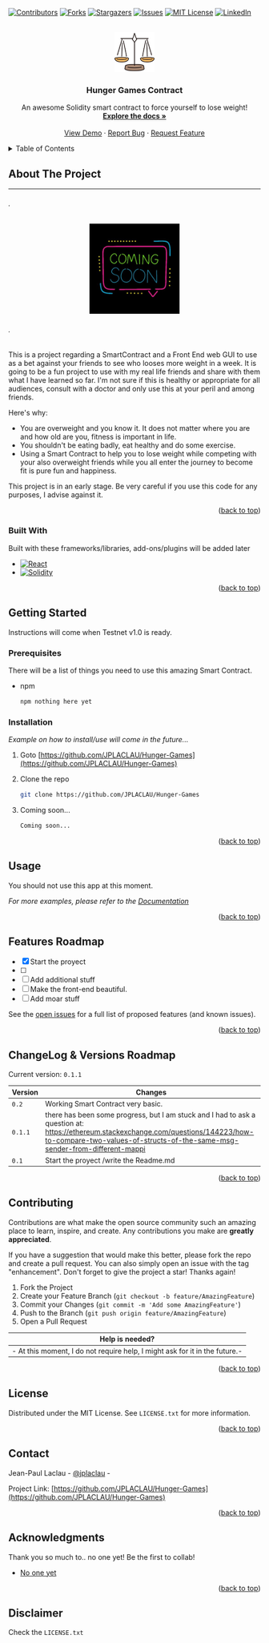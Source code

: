 <a name="readme-top"></a>

[![Contributors][contributors-shield]][contributors-url]
[![Forks][forks-shield]][forks-url]
[![Stargazers][stars-shield]][stars-url]
[![Issues][issues-shield]][issues-url]
[![MIT License][license-shield]][license-url]
[![LinkedIn][linkedin-shield]][linkedin-url]

<!-- PROJECT LOGO -->
<br />
<div align="center">
  <a href="https://github.com/JPLACLAU/Hunger-Games">
    <img src="images/balance-svgrepo-com.svg" alt="Logo" width="80" height="80">
  </a>

  <h3 align="center">Hunger Games Contract</h3>

  <p align="center">
    An awesome Solidity smart contract to force yourself to lose weight!
    <br />
    <a href="https://github.com/JPLACLAU/Hunger-Games"><strong>Explore the docs »</strong></a>
    <br />
    <br />
    <a href="https://github.com/JPLACLAU/Hunger-Games">View Demo</a>
    ·
    <a href="https://github.com/JPLACLAU/Hunger-Games/issues">Report Bug</a>
    ·
    <a href="https://github.com/JPLACLAU/Hunger-Games/issues">Request Feature</a>
  </p>
</div>

<!-- TABLE OF CONTENTS -->
<details>
  <summary>Table of Contents</summary>
  <ol>
    <li>
      <a href="#about-the-project">About The Project</a>
      <ul>
        <li><a href="#built-with">Built With</a></li>
      </ul>
    </li>
    <li>
      <a href="#getting-started">Getting Started</a>
      <ul>
        <li><a href="#prerequisites">Prerequisites</a></li>
        <li><a href="#installation">Installation</a></li>
      </ul>
    </li>
    <li><a href="#usage">Usage</a></li>
    <li><a href="#roadmap">Roadmap</a></li>
    <li><a href="#changelog">ChangeLog</a></li>
    <li><a href="#contributing">Contributing</a></li>
    <li><a href="#license">License</a></li>
    <li><a href="#contact">Contact</a></li>
    <li><a href="#acknowledgments">Acknowledgments</a></li>  
  </ol>  
</details>  
  
<!-- ABOUT THE PROJECT -->

## About The Project

---

###### _._

  <div align="center">

  <a href="https://github.com/JPLACLAU/Hunger-Games">  
    <img src="images/400x400.jpg" alt="Wake UP Contract"    width="180" height="180">

  </a>  
    
  </div>

###### _._

This is a project regarding a SmartContract and a Front End web GUI to use as a bet against your friends to see who looses more weight in a week. It is going to be a fun project to use with my real life friends and share with them what I have learned so far. I'm not sure if this is healthy or appropriate for all audiences, consult with a doctor and only use this at your peril and among friends.

Here's why:

-   You are overweight and you know it. It does not matter where you are and how old are you, fitness is important in life.
-   You shouldn't be eating badly, eat healthy and do some exercise.
-   Using a Smart Contract to help you to lose weight while competing with your also overweight friends while you all enter the journey to become fit is pure fun and happiness.

This project is in an early stage.
Be very careful if you use this code for any purposes, I advise against it.

<p align="right">(<a href="#readme-top">back to top</a>)</p>

### Built With

Built with these frameworks/libraries, add-ons/plugins will be added later

-   [![React][react.js]][react-url]
-   [![Solidity][soliditylang.org]][soliditylang-url]

<p align="right">(<a href="#readme-top">back to top</a>)</p>

<!-- GETTING STARTED -->

## Getting Started

Instructions will come when Testnet v1.0 is ready.

### Prerequisites

There will be a list of things you need to use this amazing Smart Contract.

-   npm

    ```sh
    npm nothing here yet
    ```

### Installation

_Example on how to install/use will come in the future..._

1. Goto [https://github.com/JPLACLAU/Hunger-Games](https://github.com/JPLACLAU/Hunger-Games)
2. Clone the repo

    ```sh
    git clone https://github.com/JPLACLAU/Hunger-Games
    ```

3. Coming soon...
    ```sh
    Coming soon...
    ```

<p align="right">(<a href="#readme-top">back to top</a>)</p>

<!-- USAGE EXAMPLES -->

## Usage

You should not use this app at this moment.

_For more examples, please refer to the [Documentation](https://github.com/JPLACLAU/Hunger-Games)_

<p align="right">(<a href="#readme-top">back to top</a>)</p>

<!-- ROADMAP -->

## Features Roadmap

-   [x] Start the proyect
-   [ ]
-   [ ] Add additional stuff
-   [ ] Make the front-end beautiful.
-   [ ] Add moar stuff

See the [open issues](https://github.com/JPLACLAU/Hunger-Games/issues) for a full list of proposed features (and known issues).

<p align="right">(<a href="#readme-top">back to top</a>)</p>

<!-- CHANGELOG -->

## ChangeLog & Versions Roadmap

Current version: `0.1.1`

| Version | Changes                                                                                                                                                                                                           |
| ------- | ----------------------------------------------------------------------------------------------------------------------------------------------------------------------------------------------------------------- |
| `0.2`   | Working Smart Contract very basic.                                                                                                                                                                                |
| `0.1.1` | there has been some progress, but I am stuck and I had to ask a question at: https://ethereum.stackexchange.com/questions/144223/how-to-compare-two-values-of-structs-of-the-same-msg-sender-from-different-mappi |
| `0.1`   | Start the proyect /write the Readme.md                                                                                                                                                                            |

<p align="right">(<a href="#readme-top">back to top</a>)</p>

<!-- CONTRIBUTING -->

## Contributing

Contributions are what make the open source community such an amazing place to learn, inspire, and create. Any contributions you make are **greatly appreciated**.

If you have a suggestion that would make this better, please fork the repo and create a pull request. You can also simply open an issue with the tag "enhancement".
Don't forget to give the project a star! Thanks again!

1. Fork the Project
2. Create your Feature Branch (`git checkout -b feature/AmazingFeature`)
3. Commit your Changes (`git commit -m 'Add some AmazingFeature'`)
4. Push to the Branch (`git push origin feature/AmazingFeature`)
5. Open a Pull Request

| Help is needed?                                                             |
| --------------------------------------------------------------------------- |
| - At this moment, I do not require help, I might ask for it in the future.- |

<p align="right">(<a href="#readme-top">back to top</a>)</p>

<!-- LICENSE -->

## License

Distributed under the MIT License. See `LICENSE.txt` for more information.

<p align="right">(<a href="#readme-top">back to top</a>)</p>

<!-- CONTACT -->

## Contact

Jean-Paul Laclau - [@jplaclau](https://www.linkedin.com/in/jplaclau/) -

Project Link: [https://github.com/JPLACLAU/Hunger-Games](https://github.com/JPLACLAU/Hunger-Games)

<p align="right">(<a href="#readme-top">back to top</a>)</p>

<!-- ACKNOWLEDGMENTS -->

## Acknowledgments

Thank you so much to.. no one yet! Be the first to collab!

-   [No one yet](https://no-one.com)

<p align="right">(<a href="#readme-top">back to top</a>)</p>

## Disclaimer

Check the `LICENSE.txt`

<!-- MARKDOWN LINKS & IMAGES -->
<!-- Thank you so much Othneildrew for this amazing Readme template -->
<!-- https://github.com/JPLACLAU/Hunger-Games/blob/master/README.md -->
<!-- https://www.markdownguide.org/basic-syntax/#reference-style-links -->

[contributors-shield]: https://img.shields.io/github/contributors/JPLACLAU/Best-README-Template.svg?style=for-the-badge
[contributors-url]: https://github.com/JPLACLAU/Hunger-Games/graphs/contributors
[forks-shield]: https://img.shields.io/github/forks/JPLACLAU/Best-README-Template.svg?style=for-the-badge
[forks-url]: https://github.com/JPLACLAU/Hunger-Games/network/members
[stars-shield]: https://img.shields.io/github/stars/JPLACLAU/Best-README-Template.svg?style=for-the-badge
[stars-url]: https://github.com/JPLACLAU/Hunger-Games/stargazers
[issues-shield]: https://img.shields.io/github/issues/JPLACLAU/Best-README-Template.svg?style=for-the-badge
[issues-url]: https://github.com/JPLACLAU/Hunger-Games/issues
[license-shield]: https://img.shields.io/github/license/JPLACLAU/Best-README-Template.svg?style=for-the-badge
[license-url]: https://github.com/JPLACLAU/Hunger-Games/blob/master/LICENSE.txt
[linkedin-shield]: https://img.shields.io/badge/-LinkedIn-black.svg?style=for-the-badge&logo=linkedin&colorB=555
[linkedin-url]: https://linkedin.com/in/jplaclau
[product-screenshot]: images/screenshot.png
[next.js]: https://img.shields.io/badge/next.js-000000?style=for-the-badge&logo=nextdotjs&logoColor=white
[next-url]: https://nextjs.org/
[react.js]: https://img.shields.io/badge/React-20232A?style=for-the-badge&logo=react&logoColor=61DAFB
[react-url]: https://reactjs.org/
[vue.js]: https://img.shields.io/badge/Vue.js-35495E?style=for-the-badge&logo=vuedotjs&logoColor=4FC08D
[vue-url]: https://vuejs.org/
[angular.io]: https://img.shields.io/badge/Angular-DD0031?style=for-the-badge&logo=angular&logoColor=white
[angular-url]: https://angular.io/
[svelte.dev]: https://img.shields.io/badge/Svelte-4A4A55?style=for-the-badge&logo=svelte&logoColor=FF3E00
[svelte-url]: https://svelte.dev/
[laravel.com]: https://img.shields.io/badge/Laravel-FF2D20?style=for-the-badge&logo=laravel&logoColor=white
[laravel-url]: https://laravel.com
[bootstrap.com]: https://img.shields.io/badge/Bootstrap-563D7C?style=for-the-badge&logo=bootstrap&logoColor=white
[bootstrap-url]: https://getbootstrap.com
[jquery.com]: https://img.shields.io/badge/jQuery-0769AD?style=for-the-badge&logo=jquery&logoColor=white
[jquery-url]: https://jquery.com
[soliditylang.org]: https://img.shields.io/badge/Solidity-0769AD?style=for-the-badge&logo=Solidity&logoColor=white
[soliditylang-url]: https://soliditylang.org
